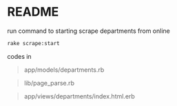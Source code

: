 # README

run command to starting scrape departments from online

```bash
rake scrape:start
```

codes in
> app/models/departments.rb 

> lib/page_parse.rb

> app/views/departments/index.html.erb
